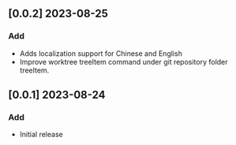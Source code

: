 ## [0.0.2] 2023-08-25

### Add

- Adds localization support for Chinese and English
- Improve worktree treeItem command under git repository folder treeItem.

## [0.0.1] 2023-08-24

### Add

- Initial release
